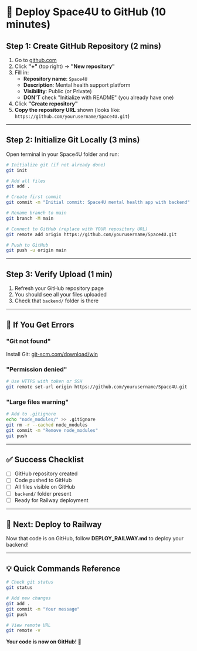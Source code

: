 # 🚀 Deploy Space4U to GitHub (10 minutes)

## Step 1: Create GitHub Repository (2 mins)

1. Go to [github.com](https://github.com)
2. Click **"+"** (top right) → **"New repository"**
3. Fill in:
   - **Repository name**: `Space4U`
   - **Description**: Mental health support platform
   - **Visibility**: Public (or Private)
   - **DON'T** check "Initialize with README" (you already have one)
4. Click **"Create repository"**
5. **Copy the repository URL** shown (looks like: `https://github.com/yourusername/Space4U.git`)

---

## Step 2: Initialize Git Locally (3 mins)

Open terminal in your Space4U folder and run:

```bash
# Initialize git (if not already done)
git init

# Add all files
git add .

# Create first commit
git commit -m "Initial commit: Space4U mental health app with backend"

# Rename branch to main
git branch -M main

# Connect to GitHub (replace with YOUR repository URL)
git remote add origin https://github.com/yourusername/Space4U.git

# Push to GitHub
git push -u origin main
```

---

## Step 3: Verify Upload (1 min)

1. Refresh your GitHub repository page
2. You should see all your files uploaded
3. Check that `backend/` folder is there

---

## 🚨 If You Get Errors

### "Git not found"
Install Git: [git-scm.com/download/win](https://git-scm.com/download/win)

### "Permission denied"
```bash
# Use HTTPS with token or SSH
git remote set-url origin https://github.com/yourusername/Space4U.git
```

### "Large files warning"
```bash
# Add to .gitignore
echo "node_modules/" >> .gitignore
git rm -r --cached node_modules
git commit -m "Remove node_modules"
git push
```

---

## ✅ Success Checklist

- [ ] GitHub repository created
- [ ] Code pushed to GitHub
- [ ] All files visible on GitHub
- [ ] `backend/` folder present
- [ ] Ready for Railway deployment

---

## 🎯 Next: Deploy to Railway

Now that code is on GitHub, follow **DEPLOY_RAILWAY.md** to deploy your backend!

---

## 💡 Quick Commands Reference

```bash
# Check git status
git status

# Add new changes
git add .
git commit -m "Your message"
git push

# View remote URL
git remote -v
```

**Your code is now on GitHub! 🎉**
